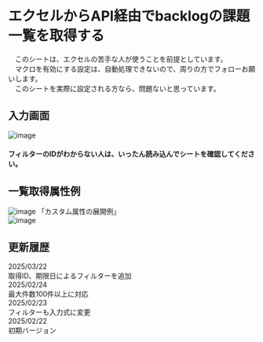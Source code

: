 # エクセルからAPI経由でbacklogの課題一覧を取得する
　このシートは、エクセルの苦手な人が使うことを前提としています。   
　マクロを有効にする設定は、自動処理できないので、周りの方でフォローお願いします。  
　このシートを実際に設定される方なら、問題ないと思っています。
## 入力画面
![image](https://github.com/user-attachments/assets/3f99356d-5e11-492e-a977-58100e4a5a4a)
#### フィルターのIDがわからない人は、いったん読み込んでシートを確認してください。
## 一覧取得属性例
![image](https://github.com/user-attachments/assets/2bb6a70b-a33c-4af0-86d4-63e6b8248b0d)
「カスタム属性の展開例」  
![image](https://github.com/user-attachments/assets/cd4a409c-491c-4156-be3e-d04c6b537eb3)

## 更新履歴 
2025/03/22  
取得ID、期限日によるフィルターを追加  
2025/02/24  
最大件数100件以上に対応  
2025/02/23    
フィルターも入力式に変更  
2025/02/22  
初期バージョン
